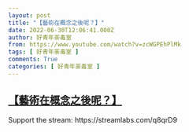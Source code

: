 ```yaml
---
layout: post
title: "【藝術在概念之後呢？】"
date: 2022-06-30T12:06:41.000Z
author: 好青年荼毒室
from: https://www.youtube.com/watch?v=zcWGPEhPlMk
tags: [ 好青年荼毒室 ]
comments: True
categories: [ 好青年荼毒室 ]
---
```

<!--1656590801000-->
[【藝術在概念之後呢？】](https://www.youtube.com/watch?v=zcWGPEhPlMk)
------

<div>
Support the stream: https://streamlabs.com/q8qrD9
</div>
